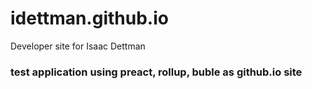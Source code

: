 # idettman.github.io
Developer site for Isaac Dettman
### test application using preact, rollup, buble as github.io site